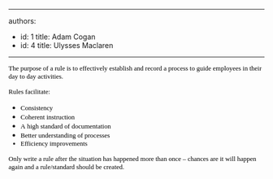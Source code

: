 

---
authors:
  - id: 1
    title: Adam Cogan
  - id: 4
    title: Ulysses Maclaren
---




<span class='intro'> 
  <p style="margin&#58;0cm 0cm 0pt;">
    <span style="color&#58;black;">
      <font face="Verdana">
        <font size="2">The purpose of a rule is to effectively establish and record a process to guide employees in their day to day activities. </font>
      </font>
    </span>
  </p>
 </span>


  <p>
    <span style="color&#58;black;">
      <font face="Verdana">
        <font size="2">
          <font face="Verdana">
            <font size="2">Rules facilitate&#58;</font> </font>
        </font>
      </font>
    </span>
  </p>
<ul>
    <li><span style="color&#58;black;"><font face="Verdana"><font size="2">Consistency
    <li><span style="color&#58;black;"><font face="Verdana"><font size="2">Coherent instruction
    <li><span style="color&#58;black;"><font face="Verdana"><font size="2">A&#160;high standard of documentation
    <li><span style="color&#58;black;"><font face="Verdana"><font size="2">Better understanding of processes</font></font></span></li>
    <li><span style="color&#58;black;"><font face="Verdana"><font size="2"><span style="color&#58;black;"><font size="2"><font face="Verdana">Efficiency improvements</font></font></span> </font></font></span></li>
    </font></font></span></li>
    </font></font></span></li>
    </font></font></span></li>
</ul>
<p style="margin&#58;0cm 0cm 0pt;"><span style="color&#58;black;"><font size="2"><font face="Verdana">Only write a rule after the situation has happened more than once – chances are it will happen again and a rule/standard should be created.</font></font></span></p>



